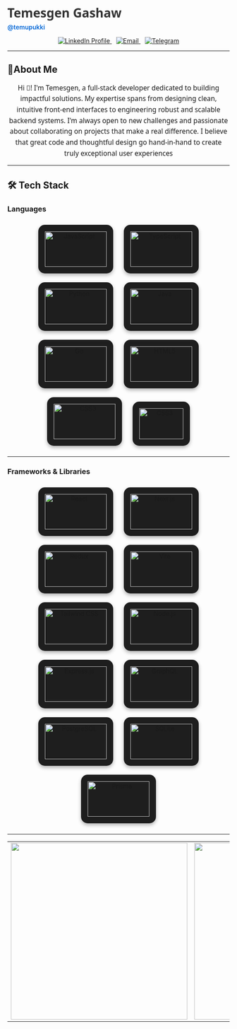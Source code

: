 <span> <h1 style="font-family: 'Segoe UI', Tahoma, Geneva, Verdana, sans-serif; color: #333; margin-top: 10px; margin-bottom: 5px;">Temesgen Gashaw</h1>  <a href="https://github.com/temupukki" style="text-decoration:none; color:#0366d6; font-weight:600;">
      @temupukki
    </a></span>
  

<p align="center">
  <a href="https://linkedin.com/in/temesgen-gashaw-280827328" style="margin:0 5px;">
    <img src="https://img.shields.io/badge/LinkedIn-0A66C2?style=for-the-badge&logo=linkedin&logoColor=white" alt="LinkedIn Profile" />
  </a>
  <a href="mailto:temesgengashaw8@example.com" style="margin:0 5px;">
    <img src="https://img.shields.io/badge/Email-D14836?style=for-the-badge&logo=gmail&logoColor=white" alt="Email" />
  </a>
  <a href="https://t.me/Pukkival" style="margin:0 5px;">
    <img src="https://img.shields.io/badge/Telegram-26A5E4?style=for-the-badge&logo=telegram&logoColor=white" alt="Telegram" />
  </a>

 
</p>

---

## 📝About Me
<p style="font-family: 'Segoe UI', Tahoma, Geneva, Verdana, sans-serif; font-size: 1.1em; max-width: 700px; margin: 0 auto; text-align: center; line-height: 1.6;">
Hi 👋!  I'm Temesgen, a full-stack developer dedicated to building impactful solutions. My expertise spans from designing clean, intuitive front-end interfaces to engineering robust and scalable backend systems. I'm always open to new challenges and passionate about collaborating on projects that make a real difference. I believe that great code and thoughtful design go hand-in-hand to create truly exceptional user experiences
</p>

---

## 🛠 Tech Stack

### **Languages**
<p align="center">
  <img src="https://cdn.jsdelivr.net/gh/devicons/devicon/icons/javascript/javascript-original.svg" width="140" height="80" alt="JavaScript" style="margin: 10px; background: #1e1e1e; padding: 15px; border-radius: 15px; box-shadow: 0 4px 8px rgba(0,0,0,0.3);" />
  <img src="https://cdn.jsdelivr.net/gh/devicons/devicon/icons/typescript/typescript-original.svg" width="140" height="80" alt="TypeScript" style="margin: 10px; background: #1e1e1e; padding: 15px; border-radius: 15px; box-shadow: 0 4px 8px rgba(0,0,0,0.3);" />
  <img src="https://cdn.jsdelivr.net/gh/devicons/devicon/icons/python/python-original.svg" width="140" height="80" alt="Python" style="margin: 10px; background: #1e1e1e; padding: 15px; border-radius: 15px; box-shadow: 0 4px 8px rgba(0,0,0,0.3);" />
  <img src="https://cdn.jsdelivr.net/gh/devicons/devicon/icons/java/java-original.svg" width="140" height="80" alt="Java" style="margin: 10px; background: #1e1e1e; padding: 15px; border-radius: 15px; box-shadow: 0 4px 8px rgba(0,0,0,0.3);" />
  <img src="https://cdn.jsdelivr.net/gh/devicons/devicon/icons/go/go-original.svg" width="140" height="80" alt="Go" style="margin: 10px; background: #1e1e1e; padding: 15px; border-radius: 15px; box-shadow: 0 4px 8px rgba(0,0,0,0.3);" />
  <img src="https://cdn.jsdelivr.net/gh/devicons/devicon/icons/html5/html5-original.svg" width="140" height="80" alt="HTML5" style="margin: 10px; background: #1e1e1e; padding: 15px; border-radius: 15px; box-shadow: 0 4px 8px rgba(0,0,0,0.3);" />
  <img src="https://cdn.jsdelivr.net/gh/devicons/devicon/icons/css3/css3-original.svg" width="140" height="80" alt="CSS3" style="margin: 10px; background: #1e1e1e; padding: 15px; border-radius: 15px; box-shadow: 0 4px 8px rgba(0,0,0,0.3);" />
  <img src="https://upload.wikimedia.org/wikipedia/commons/2/21/Matlab_Logo.png" width="100" height="70" alt="CSS3" style="margin: 10px; background: #1e1e1e; padding: 15px; border-radius: 15px; box-shadow: 0 4px 8px rgba(0,0,0,0.3); alt="MATLAB" />
   
</p>

---

### **Frameworks & Libraries**
<p align="center">
  <img src="https://cdn.jsdelivr.net/gh/devicons/devicon/icons/react/react-original.svg" width="140" height="80" alt="React" style="margin: 10px; background: #1e1e1e; padding: 15px; border-radius: 15px; box-shadow: 0 4px 8px rgba(0,0,0,0.3);" />
  <img src="https://cdn.jsdelivr.net/gh/devicons/devicon/icons/nextjs/nextjs-original.svg" width="140" height="80" alt="Next.js" style="margin: 10px; background: #1e1e1e; padding: 15px; border-radius: 15px; box-shadow: 0 4px 8px rgba(0,0,0,0.3);" />
  <img src="https://cdn.jsdelivr.net/gh/devicons/devicon/icons/redux/redux-original.svg" width="140" height="80" alt="Redux" style="margin: 10px; background: #1e1e1e; padding: 15px; border-radius: 15px; box-shadow: 0 4px 8px rgba(0,0,0,0.3);" />
  <img src="https://cdn.jsdelivr.net/gh/devicons/devicon/icons/vite/vite-original.svg" width="140" height="80" alt="Vite" style="margin: 10px; background: #1e1e1e; padding: 15px; border-radius: 15px; box-shadow: 0 4px 8px rgba(0,0,0,0.3);" />
  <img src="https://www.vectorlogo.zone/logos/tailwindcss/tailwindcss-icon.svg" width="140" height="80" alt="Tailwind CSS" style="margin: 10px; background: #1e1e1e; padding: 15px; border-radius: 15px; box-shadow: 0 4px 8px rgba(0,0,0,0.3);" />
  <img src="https://cdn.jsdelivr.net/gh/devicons/devicon/icons/nodejs/nodejs-original.svg" width="140" height="80" alt="Node.js" style="margin: 10px; background: #1e1e1e; padding: 15px; border-radius: 15px; box-shadow: 0 4px 8px rgba(0,0,0,0.3);" />
  <img src="https://cdn.jsdelivr.net/gh/devicons/devicon/icons/express/express-original.svg" width="140" height="80" alt="Express.js" style="margin: 10px; background: #1e1e1e; padding: 15px; border-radius: 15px; box-shadow: 0 4px 8px rgba(0,0,0,0.3);" />
  <img src="https://cdn.jsdelivr.net/gh/devicons/devicon/icons/graphql/graphql-plain.svg" width="140" height="80" alt="GraphQL" style="margin: 10px; background: #1e1e1e; padding: 15px; border-radius: 15px; box-shadow: 0 4px 8px rgba(0,0,0,0.3);" />
  <img src="https://cdn.jsdelivr.net/gh/devicons/devicon/icons/postgresql/postgresql-original.svg" width="140" height="80" alt="PostgreSQL" style="margin: 10px; background: #1e1e1e; padding: 15px; border-radius: 15px; box-shadow: 0 4px 8px rgba(0,0,0,0.3);" />
  <img src="https://cdn.jsdelivr.net/gh/devicons/devicon/icons/sqlite/sqlite-original.svg" width="140" height="80" alt="SQLite" style="margin: 10px; background: #1e1e1e; padding: 15px; border-radius: 15px; box-shadow: 0 4px 8px rgba(0,0,0,0.3);" />
  <img src="https://cdn.jsdelivr.net/gh/devicons/devicon/icons/prisma/prisma-original.svg" width="140" height="80" alt="Prisma" style="margin: 10px; background: #1e1e1e; padding: 15px; border-radius: 15px; box-shadow: 0 4px 8px rgba(0,0,0,0.3);" />
</p>

---

<table>
  <tr>
    <td>
      <img src="https://github-readme-stats.vercel.app/api?username=temupukki&show_icons=true&theme=radical&border_radius=15" width="400" />
    </td>
    <td>
      <img src="https://github-readme-stats.vercel.app/api/top-langs/?username=temupukki&layout=compact&theme=radical&border_radius=15" width="400" />
    </td>
  </tr>
</table>






